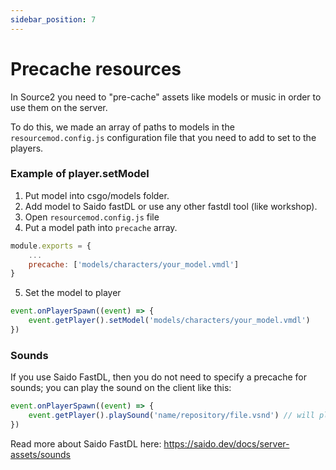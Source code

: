 ```yaml
---
sidebar_position: 7
---
```


# Precache resources
In Source2 you need to "pre-cache" assets like models or music in order to use them on the server.

To do this, we made an array of paths to models in the `resourcemod.config.js` configuration file that you need to add to set to the players.

### Example of player.setModel

1. Put model into csgo/models folder.
2. Add model to Saido fastDL or use any other fastdl tool (like workshop).
3. Open `resourcemod.config.js` file
4. Put a model path into `precache` array.
```jsx
module.exports = {
    ...
    precache: ['models/characters/your_model.vmdl']
}
```
5. Set the model to player
```jsx
event.onPlayerSpawn((event) => {
    event.getPlayer().setModel('models/characters/your_model.vmdl')
})
```

### Sounds

If you use Saido FastDL, then you do not need to specify a precache for sounds; you can play the sound on the client like this:
```jsx
event.onPlayerSpawn((event) => {
    event.getPlayer().playSound('name/repository/file.vsnd') // will play sound 'sounds/name/repository/file.vsnd_c'
})
```

Read more about Saido FastDL here:
https://saido.dev/docs/server-assets/sounds